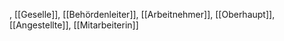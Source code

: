 , [[Geselle]], [[Behördenleiter]], [[Arbeitnehmer]], [[Oberhaupt]], [[Angestellte]], [[Mitarbeiterin]]